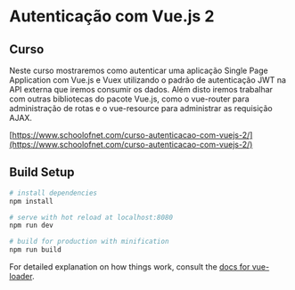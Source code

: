 # Autenticação com Vue.js 2

## Curso

Neste curso mostraremos como autenticar uma aplicação Single Page Application com Vue.js e Vuex utilizando o padrão de autenticação JWT na API externa que iremos consumir os dados. Além disto iremos trabalhar com outras bibliotecas do pacote Vue.js, como o vue-router para administração de rotas e o vue-resource para administrar as requisição AJAX.

[https://www.schoolofnet.com/curso-autenticacao-com-vuejs-2/](https://www.schoolofnet.com/curso-autenticacao-com-vuejs-2/)

## Build Setup

``` bash
# install dependencies
npm install

# serve with hot reload at localhost:8080
npm run dev

# build for production with minification
npm run build
```

For detailed explanation on how things work, consult the [docs for vue-loader](http://vuejs.github.io/vue-loader).
